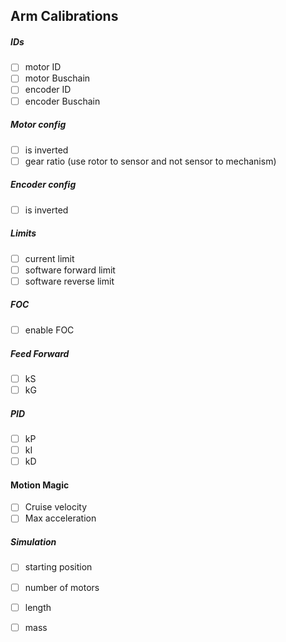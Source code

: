 Arm Calibrations
-----------------------------

##### IDs

- [ ] motor ID 
- [ ] motor Buschain
- [ ] encoder ID 
- [ ] encoder Buschain

##### Motor config

- [ ] is inverted
- [ ] gear ratio (use rotor to sensor and not sensor to mechanism)

##### Encoder config

- [ ] is inverted

##### Limits 

- [ ] current limit
- [ ] software forward limit
- [ ] software reverse limit

##### FOC
- [ ] enable FOC

##### Feed Forward 

- [ ] kS
- [ ] kG

##### PID 

- [ ] kP  
- [ ] kI   
- [ ] kD

#### Motion Magic

- [ ] Cruise velocity
- [ ] Max acceleration

##### Simulation

- [ ] starting position
- [ ] number of motors
- [ ] length
- [ ] mass

